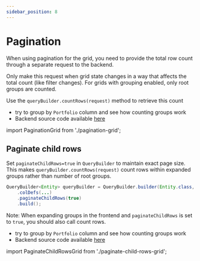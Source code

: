 ```yaml
---
sidebar_position: 8
---
```


# Pagination
When using pagination for the grid, you need to provide the total row count through a separate request to the backend. 

Only make this request when grid state changes in a way that affects the total count (like filter changes).
For grids with grouping enabled, only root groups are counted. 

Use the `queryBuilder.countRows(request)` method to retrieve this count

- try to group by `Portfolio` column and see how counting groups work
- Backend source code available [here](https://github.com/smolcan/ag-grid-jpa-adapter-docs-backend/blob/main/src/main/java/io/github/smolcan/ag_grid_jpa_adapter_docs_backend/service/docs/PaginationService.java)

import PaginationGrid from './pagination-grid';

<PaginationGrid></PaginationGrid>

## Paginate child rows
Set `paginateChildRows=true` in `QueryBuilder` to maintain exact page size. This makes `queryBuilder.countRows(request)` 
count rows within expanded groups rather than number of root groups.

```java
QueryBuilder<Entity> queryBuilder = QueryBuilder.builder(Entity.class, entityManager)
    .colDefs(...)
    .paginateChildRows(true)
    .build();
```

Note: When expanding groups in the frontend and `paginateChildRows` is set to `true`, you should also call count rows.

- try to group by `Portfolio` column and see how counting groups work
- Backend source code available [here](https://github.com/smolcan/ag-grid-jpa-adapter-docs-backend/blob/main/src/main/java/io/github/smolcan/ag_grid_jpa_adapter_docs_backend/service/docs/PaginationService.java)


import PaginateChildRowsGrid from './paginate-child-rows-grid';


<PaginateChildRowsGrid></PaginateChildRowsGrid>